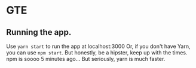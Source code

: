 # GTE

## Running the app.

Use `yarn start` to run the app at localhost:3000
Or, if you don't have Yarn, you can use `npm start`. But honestly, be a hipster, keep up with the times. npm is soooo 5 minutes ago... But seriously, yarn is much faster.